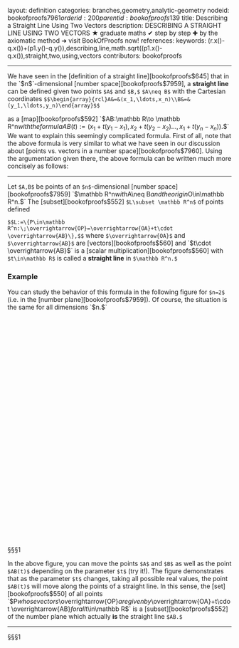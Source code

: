 layout: definition
categories: branches,geometry,analytic-geometry
nodeid: bookofproofs$7961
orderid: 200
parentid: bookofproofs$139
title: Describing a Straight Line Using Two Vectors
description: DESCRIBING A STRAIGHT LINE USING TWO VECTORS &#9733; graduate maths &#10004; step by step &#10010; by the axiomatic method &#10140; visit BookOfProofs now!
references: 
keywords: (r.x()-q.x())+(p1.y()-q.y()),describing,line,math.sqrt((p1.x()-q.x()),straight,two,using,vectors
contributors: bookofproofs

---
We have seen in the [definition of a straight line][bookofproofs$645] that in the `$n$`-dimensional [number space][bookofproofs$7959], a **straight line** can be defined given two points `$A$` and `$B,$` `$A\neq B$` with the Cartesian coordinates
`$$\begin{array}{rcl}A&=&(x_1,\ldots,x_n)\\B&=&(y_1,\ldots,y_n)\end{array}$$`

as a [map][bookofproofs$592] `$AB:\mathbb R\to \mathbb R^n$` with the formula `$$AB(t):=(x_1+t(y_1-x_1),x_2+t(y_2-x_2)\ldots,x_1+t(y_n-x_n)).$$` We want to explain this seemingly complicated formula. First of all, note that the above formula is very similar to what we have seen in our discussion about [points vs. vectors in a number space][bookofproofs$7960]. Using the argumentation given there, the above formula can be written much more concisely as follows:

---

Let `$A,B$` be points of an `$n$`-dimensional [number space][bookofproofs$7959] `$\mathbb R^n$` with `$A\neq B$` and the origin `$O\in\mathbb R^n.$` The [subset][bookofproofs$552] `$L\subset \mathbb R^n$` of points defined 

`$$L:=\{P\in\mathbb R^n:\;\overrightarrow{OP}=\overrightarrow{OA}+t\cdot \overrightarrow{AB}\},$$`
where `$\overrightarrow{OA}$` and `$\overrightarrow{AB}$` are [vectors][bookofproofs$560] and `$t\cdot \overrightarrow{AB}$` is a [scalar multiplication][bookofproofs$560] with `$t\in\mathbb R$` is called a **straight line** in `$\mathbb R^n.$` 

### Example

You can study the behavior of this formula in the following figure for `$n=2$` (i.e. in the [number plane][bookofproofs$7959]). Of course, the situation is the same for all dimensions `$n.$`

<div id='box-E15106s' class='jxgbox centered' style='max-width:500px; height:500px;'></div>

§§§1

In the above figure, you can move the points `$A$` and `$B$` as well as the point `$AB(t)$` depending on the parameter `$t$` (try it!). The figure demonstrates that as the parameter `$t$` changes, taking all possible real values, the point `$AB(t)$` will move along the points of a straight line. In this sense, the [set][bookofproofs$550] of all points `$P$` whose vectors `$\overrightarrow{OP}$` are given by `$\overrightarrow{OA}+t\cdot \overrightarrow{AB}$` for all `$t\in\mathbb R$` is a [subset][bookofproofs$552] of the number plane which actually __is__ the straight line `$AB.$`

---

§§§1

<script>
JXG.Options.axis.ticks.insertTicks = true;
board = JXG.JSXGraph.initBoard('box-E15106s', {boundingbox: [-5, 5, 5, -5], showCopyright:false, axis:true, grid: true, keepaspectratio: true});


var grid = board.create('grid', []);
var q = board.create('point', [0,2], {name:'A'});
var r = board.create('point', [-1, 2], {name:'B'});
var o = board.create('point', [0,0], {name:'O'});
var l1 = board.create('arrow', [o, q] ,{dash:1, opacity:0.6, strokeWidth:3, }); 

var l3 = board.create('line', [q, r], {color:'green'});

var l21 = board.create('arrow', [q, r], {strokeWidth:3, });
var p1 = board.create('point', [1,2], {name:'OP', attractors: [l3], attractorDistance:0.2, snatchDistance: 20});
var l2 = board.create('arrow', [o, p1] ,{dash:1, opacity:0.6, strokeWidth:3, });

var graph = board.create('text', [-4, 3, function(){var dotproduct=(p1.X()-q.X())*(r.X()-q.X())+(p1.Y()-q.Y())*(r.Y()-q.Y()); var length=Math.sign(dotproduct)*Math.sqrt((p1.X()-q.X())*(p1.X()-q.X())+(p1.Y()-q.Y())*(p1.Y()-q.Y())); return "t ="+length;}]);
</script>

